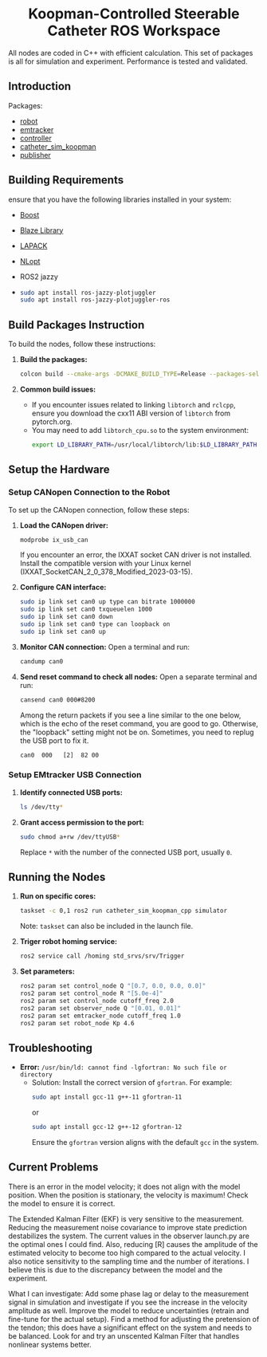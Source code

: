 <div align="center">

# Koopman-Controlled Steerable Catheter ROS Workspace

</div>

All nodes are coded in C++ with efficient calculation. This set of packages is all for simulation and experiment. Performance is tested and validated.


## Introduction
Packages:

* [robot](./src/robot/README.md)
* [emtracker](./src/emtracker/README.md)
* [controller](./src/controller/README.md)
* [catheter_sim_koopman](./src/catheter_sim_koopman/README.md)
* [publisher](./src/publisher/README.md)

## Building Requirements

ensure that you have the following libraries installed in your system:

* [Boost](https://www.boost.org/)
* [Blaze Library](https://bitbucket.org/blaze-lib/blaze/src/master/)
* [LAPACK](http://www.netlib.org/lapack/)
* [NLopt](https://nlopt.readthedocs.io/en/latest/)

* ROS2 jazzy

* 
   ```bash
   sudo apt install ros-jazzy-plotjuggler
   sudo apt install ros-jazzy-plotjuggler-ros
   ```

## Build Packages Instruction

To build the nodes, follow these instructions:

1. **Build the packages:**
   ```bash
   colcon build --cmake-args -DCMAKE_BUILD_TYPE=Release --packages-select interfaces manager emtracker robot
   ```

2. **Common build issues:**
   - If you encounter issues related to linking `libtorch` and `rclcpp`, ensure you download the cxx11 ABI version of `libtorch` from pytorch.org.
   - You may need to add `libtorch_cpu.so` to the system environment:
     ```bash
     export LD_LIBRARY_PATH=/usr/local/libtorch/lib:$LD_LIBRARY_PATH
     ```


## Setup the Hardware

### Setup CANopen Connection to the Robot

To set up the CANopen connection, follow these steps:

1. **Load the CANopen driver:**
   ```bash
   modprobe ix_usb_can
   ```
   If you encounter an error, the IXXAT socket CAN driver is not installed. Install the compatible version with your Linux kernel (IXXAT_SocketCAN_2_0_378_Modified_2023-03-15).

2. **Configure CAN interface:**
   ```bash
   sudo ip link set can0 up type can bitrate 1000000
   sudo ip link set can0 txqueuelen 1000
   sudo ip link set can0 down
   sudo ip link set can0 type can loopback on
   sudo ip link set can0 up
   ```
3. **Monitor CAN connection:**
   Open a terminal and run:
   ```bash
   candump can0
   ```

4. **Send reset command to check all nodes:**
   Open a separate terminal and run:
   ```bash
   cansend can0 000#8200
   ```
   Among the return packets if you see a line similar to the one below, which is the echo of the reset command, you are good to go. Otherwise, the "loopback" setting might not be on. Sometimes, you need to replug the USB port to fix it.
   ```plaintext
   can0  000   [2]  82 00
   ```

### Setup EMtracker USB Connection

1. **Identify connected USB ports:**
   ```bash
   ls /dev/tty*
   ```

2. **Grant access permission to the port:**
   ```bash
   sudo chmod a+rw /dev/ttyUSB*
   ```
   Replace `*` with the number of the connected USB port, usually `0`.




## Running the Nodes

1. **Run on specific cores:**
   ```bash
   taskset -c 0,1 ros2 run catheter_sim_koopman_cpp simulator
   ```
   Note: `taskset` can also be included in the launch file.

2. **Triger robot homing service:**
   ```bash
   ros2 service call /homing std_srvs/srv/Trigger
   ```

3. **Set parameters:**
   ```bash
   ros2 param set control_node Q "[0.7, 0.0, 0.0, 0.0]"
   ros2 param set control_node R "[5.0e-4]"
   ros2 param set control_node cutoff_freq 2.0
   ros2 param set observer_node Q "[0.01, 0.01]"
   ros2 param set emtracker_node cutoff_freq 1.0
   ros2 param set robot_node Kp 4.6
   ```

## Troubleshooting

- **Error:** `/usr/bin/ld: cannot find -lgfortran: No such file or directory`
  - Solution: Install the correct version of `gfortran`. For example:
    ```bash
    sudo apt install gcc-11 g++-11 gfortran-11
    ```
    or
    ```bash
    sudo apt install gcc-12 g++-12 gfortran-12
    ```
    Ensure the `gfortran` version aligns with the default `gcc` in the system.


## Current Problems
There is an error in the model velocity; it does not align with the model position. When the position is stationary, the velocity is maximum! Check the model to ensure it is correct.

The Extended Kalman Filter (EKF) is very sensitive to the measurement. Reducing the measurement noise covariance to improve state prediction destabilizes the system. The current values in the observer launch.py are the optimal ones I could find. Also, reducing [R] causes the amplitude of the estimated velocity to become too high compared to the actual velocity. I also notice sensitivity to the sampling time and the number of iterations. I believe this is due to the discrepancy between the model and the experiment.

What I can investigate: Add some phase lag or delay to the measurement signal in simulation and investigate if you see the increase in the velocity amplitude as well. Improve the model to reduce uncertainties (retrain and fine-tune for the actual setup). Find a method for adjusting the pretension of the tendon; this does have a significant effect on the system and needs to be balanced. Look for and try an unscented Kalman Filter that handles nonlinear systems better.

